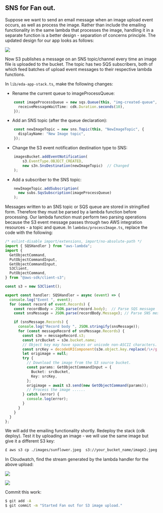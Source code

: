 ## SNS for Fan out.

Suppose we want to send an email message when an image upload event occurs, as well as process the image. Rather than include the emailing functionality in the same lambda that processes the image, handling it in a separate function is a better design - separation of concerns principle. The updated design for our app looks as follows:

![][arch2]

Now S3 publishes a message on an SNS topic/channel every time an image file is uploaded to the bucket. The topic has two SQS subscribers, both of which feed batches of upload event messages to their respective lambda functions.

In `lib/eda-app-stack.ts`, make the following changes:

+ Rename the current queue to imageProcessQueue:
~~~ts
    const imageProcessQueue = new sqs.Queue(this, "img-created-queue", {
      receiveMessageWaitTime: cdk.Duration.seconds(10),
    });
~~~
+ Add an SNS topic (after the queue declaration):
~~~ts
    const newImageTopic = new sns.Topic(this, "NewImageTopic", {
      displayName: "New Image topic",
    }); 
~~~
+ Change the S3 event notification destination type to SNS:  
~~~ts
    imagesBucket.addEventNotification(
        s3.EventType.OBJECT_CREATED,
        new s3n.SnsDestination(newImageTopic)  // Changed
    );
~~~
+ Add a subscriber to the SNS topic:
~~~ts
    newImageTopic.addSubscription(
      new subs.SqsSubscription(imageProcessQueue)
    );
~~~

Messages written to an SNS topic or SQS queue are stored in stringified form. Therefore they must be parsed by a lambda function before processing. Our lambda function must perform two parsing operations because the S3 event message passes through two AWS integration resources - a topic and queue. In `lambdas/processImage.ts`, replace the code with the following:
~~~ts
/* eslint-disable import/extensions, import/no-absolute-path */
import { SQSHandler } from "aws-lambda";
import {
  GetObjectCommand,
  PutObjectCommandInput,
  GetObjectCommandInput,
  S3Client,
  PutObjectCommand,
} from "@aws-sdk/client-s3";

const s3 = new S3Client();

export const handler: SQSHandler = async (event) => {
  console.log("Event ", event);
  for (const record of event.Records) {
    const recordBody = JSON.parse(record.body);  // Parse SQS message
    const snsMessage = JSON.parse(recordBody.Message); // Parse SNS message

    if (snsMessage.Records) {
      console.log("Record body ", JSON.stringify(snsMessage));
      for (const messageRecord of snsMessage.Records) {
        const s3e = messageRecord.s3;
        const srcBucket = s3e.bucket.name;
        // Object key may have spaces or unicode non-ASCII characters.
        const srcKey = decodeURIComponent(s3e.object.key.replace(/\+/g, " "));
        let origimage = null;
        try {
          // Download the image from the S3 source bucket.
          const params: GetObjectCommandInput = {
            Bucket: srcBucket,
            Key: srcKey,
          };
          origimage = await s3.send(new GetObjectCommand(params));
          // Process the image ......
        } catch (error) {
          console.log(error);
        }
      }
    }
  }
};
~~~
We will add the emailing functionality shortly. Redeploy the stack (cdk deploy). Test it by uploading an image - we will use the same image but give it a different S3 key:
~~~bash
£ aws s3 cp ./images/sunflower.jpeg  s3://your_bucket_name/image2.jpeg
~~~
In Cloudwatch, find the stream generated by the lambda handler for the above upload:

![][sns]

![][s3]

Commit this work:
~~~bash
$ git add -A
$ git commit -m "Started Fan out for S3 image upload."
~~~

[arch2]: ./img/arch2.png
[s3]: ./img/s3.png
[sns]: ./img/sns.png


